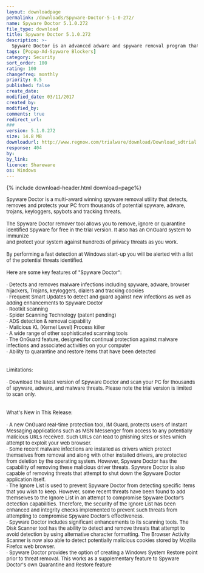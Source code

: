 ```yaml
---
layout: downloadpage
permalink: /downloads/Spyware-Doctor-5-1-0-272/
name: Spyware Doctor 5.1.0.272
file_type: download
title: Spyware Doctor 5.1.0.272
description: >-
  Spyware Doctor is an advanced adware and spyware removal program that will detect and clean thousands of potential spyware, ad ware, keyloggers, trojans, spy ware cookies, trackware, spybots and other malware from your computer
tags: [Popup-Ad-Spyware Blockers]
category: Security
sort_order: 100
rating: 100
changefreq: monthly
priority: 0.5
published: false
create_date: 
modified_date: 03/11/2017
created_by: 
modified_by: 
comments: true
redirect_url: 
### 
version: 5.1.0.272
size: 14.8 MB
downloadurl: http://www.regnow.com/trialware/download/Download_sdtrial regnow.exe?item=11719 1&affiliate=22260
response: 404
by: 
by_link: 
licence: Shareware
os: Windows
---
```


{% include download-header.html download=page%}

<p style="fix-download-text !important">
<p><font size="2">Spyware Doctor is a multi-award winning spyware removal utility that detects, removes and protects your PC from thousands of potential spyware, adware, trojans, keyloggers, spybots and tracking threats. <br />
<br />
The Spyware Doctor remover tool allows you to remove, ignore or quarantine identified Spyware for free in the trial version. It also has an OnGuard system to immunize <br />
and protect your system against hundreds of privacy threats as you work. <br />
<br />
By performing a fast detection at Windows start-up you will be alerted with a list of the potential threats identified. <br />
<br />
Here are some key features of "Spyware Doctor": <br />
<br />
· Detects and removes malware infections including spyware, adware, browser hijackers, Trojans, keyloggers, dialers and tracking cookies <br />
· Frequent Smart Updates to detect and guard against new infections as well as adding enhancements to Spyware Doctor <br />
· Rootkit scanning <br />
· Spider Scanning Technology (patent pending) <br />
· ADS detection &amp; removal capability <br />
· Malicious KL (Kernel Level) Process killer <br />
· A wide range of other sophisticated scanning tools <br />
· The OnGuard feature, designed for continual protection against malware infections and associated activities on your computer <br />
· Ability to quarantine and restore items that have been detected <br />
<br />
<br />
Limitations: <br />
<br />
· Download the latest version of Spyware Doctor and scan your PC for thousands of spyware, adware, and malware threats. Please note the trial version is limited to scan only. <br />
<br />
<br />
What's New in This Release: <br />
<br />
· A new OnGuard real-time protection tool, IM Guard, protects users of Instant Messaging applications such as MSN Messenger from access to any potentially malicious URLs received. Such URLs can lead to phishing sites or sites which attempt to exploit your web browser. <br />
· Some recent malware infections are installed as drivers which protect themselves from removal and along with other installed drivers, are protected from deletion by the operating system. However, Spyware Doctor has the capability of removing these malicious driver threats. Spyware Doctor is also capable of removing threats that attempt to shut down the Spyware Doctor application itself. <br />
· The Ignore List is used to prevent Spyware Doctor from detecting specific items that you wish to keep. However, some recent threats have been found to add themselves to the Ignore List in an attempt to compromise Spyware Doctor’s detection capabilities. Therefore, the security of the Ignore List has been enhanced and integrity checks implemented to prevent such threats from attempting to compromise Spyware Doctor’s effectiveness. <br />
· Spyware Doctor includes significant enhancements to its scanning tools. The Disk Scanner tool has the ability to detect and remove threats that attempt to avoid detection by using alternative character formatting. The Browser Activity Scanner is now also able to detect potentially malicious cookies stored by Mozilla Firefox web browser. <br />
· Spyware Doctor provides the option of creating a Windows System Restore point prior to threat removal. This works as a supplementary feature to Spyware Doctor's own Quarantine and Restore feature</font></p></p>
